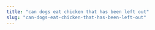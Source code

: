 ```yaml
---
title: "can dogs eat chicken that has been left out"
slug: "can-dogs-eat-chicken-that-has-been-left-out"
---
```


